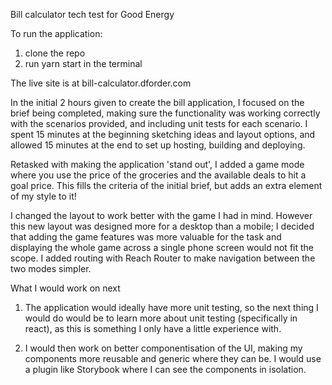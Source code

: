 Bill calculator tech test for Good Energy

To run the application:

1. clone the repo
2. run yarn start in the terminal

The live site is at bill-calculator.dforder.com

In the initial 2 hours given to create the bill application, I focused on the brief being completed, making sure the functionality was working correctly with the scenarios provided, and including unit tests for each scenario. I spent 15 minutes at the beginning sketching ideas and layout options, and allowed 15 minutes at the end to set up hosting, building and deploying.

Retasked with making the application 'stand out', I added a game mode where you use the price of the groceries and the available deals to hit a goal price. This fills the criteria of the initial brief, but adds an extra element of my style to it!

I changed the layout to work better with the game I had in mind. However this new layout was designed more for a desktop than a mobile; I decided that adding the game features was more valuable for the task and displaying the whole game across a single phone screen would not fit the scope. I added routing with Reach Router to make navigation between the two modes simpler.

What I would work on next

1. The application would ideally have more unit testing, so the next thing I would do would be to learn more about unit testing (specifically in react), as this is something I only have a little experience with.

2. I would then work on better componentisation of the UI, making my components more reusable and generic where they can be. I would use a plugin like Storybook where I can see the components in isolation.
